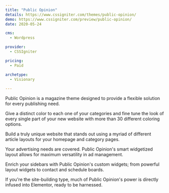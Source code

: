 ```yaml
---
title: "Public Opinion"
details: https://www.cssigniter.com/themes/public-opinion/
demo: https://www.cssigniter.com/preview/public-opinion/
date: 2020-05-24

cms: 
  - Wordpress

provider: 
  - CSSIgniter

pricing:
  - Paid

archetype:
  - Visionary
  
---
```


Public Opinion is a magazine theme designed to provide a flexible solution for every publishing need.

Give a distinct color to each one of your categories and fine tune the look of every single part of your new website with more than 30 different coloring options.

Build a truly unique website that stands out using a myriad of different article layouts for your homepage and category pages.

Your advertising needs are covered. Public Opinion's smart widgetized layout allows for maximum versatility in ad management.

Enrich your sidebars with Public Opinion's custom widgets; from powerful layout widgets to contact and schedule boards.

If you're the site-building type, much of Public Opinion's power is directly infused into Elementor, ready to be harnessed.
